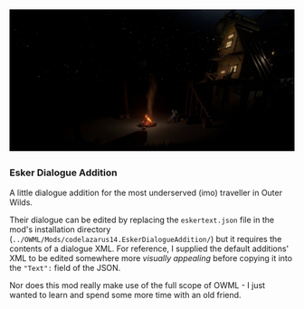 ## ![EskerDialogueAddition](Assets/banner.jpg)

### Esker Dialogue Addition

A little dialogue addition for the most underserved (imo) traveller in Outer Wilds.

Their dialogue can be edited by replacing the `eskertext.json` file in the mod's installation directory 
(`../OWML/Mods/codelazarus14.EskerDialogueAddition/`) but it requires the contents of a dialogue XML. 
For reference, I supplied the default additions' XML to be edited somewhere more *visually appealing* 
before copying it into the `"Text":` field of the JSON.

Nor does this mod really make use of the full scope of OWML - I just wanted to learn and spend some more time with an old friend.